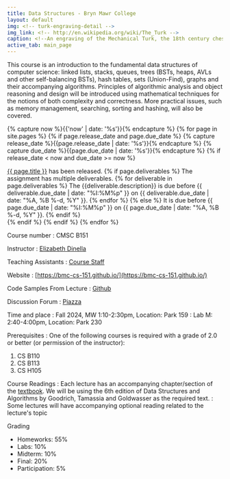 ```yaml
---
title: Data Structures - Bryn Mawr College
layout: default
img: <!-- turk-engraving-detail -->
img_link: <!-- http://en.wikipedia.org/wiki/The_Turk -->
caption: <!--An engraving of the Mechanical Turk, the 18th century chess-playing automaton -->
active_tab: main_page 
---
```



This course is an introduction to the fundamental data structures of computer science: linked lists,
stacks, queues, trees (BSTs, heaps, AVLs and other self-balancing BSTs), hash tables,
sets (Union-Find), graphs and their accompanying algorithms. Principles of algorithmic
analysis and object reasoning and design will be introduced using mathematical techniques
for the notions of both complexity and correctness. More practical issues, such as memory
management, searching, sorting and hashing, will also be covered.

<!-- Display an alert about upcoming homework assignments -->
{% capture now %}{{'now' | date: '%s'}}{% endcapture %}
{% for page in site.pages %}
{% if page.release_date and page.due_date %}
{% capture release_date %}{{page.release_date | date: '%s'}}{% endcapture %}
{% capture due_date %}{{page.due_date | date: '%s'}}{% endcapture %}
{% if release_date < now and due_date >= now %}
<div class="alert alert-info">
<a href="{{site.url}}{{site.baseurl}}{{page.url}}">{{ page.title }}</a> has been released.  
{% if page.deliverables %}
The assignment has multiple deliverables.
{% for deliverable in page.deliverables %}
The {{deliverable.description}} is due before {{ deliverable.due_date | date: "%I:%M%p" }} on {{ deliverable.due_date | date: "%A, %B %-d, %Y" }}.  
{% endfor %}
{% else %}
It is due before {{ page.due_date | date: "%I:%M%p" }} on {{ page.due_date | date: "%A, %B %-d, %Y" }}.
{% endif %}
</div>
{% endif %}
{% endif %}
{% endfor %}
<!-- End alert for upcoming homework assignments -->


<!--
<div class="alert alert-info" markdown="1">
Check out the [excellent final projects](http://crowdsourcing-class.org/final-projects-2016.html) from last year's class.
</div>
-->


Course number
: CMSC B151 

Instructor
: [Elizabeth Dinella](https://www.seas.upenn.edu/~edinella/)

Teaching Assistants
: [Course Staff](staff.html) 

Website 
: [https://bmc-cs-151.github.io/](https://bmc-cs-151.github.io/)

Code Samples From Lecture
: [Github](https://github.com/BMC-CS-151/class-examples-s24)

Discussion Forum
: [Piazza](https://piazza.com/class/lr8bl2y6e4f5ql/)

Time and place
: Fall 2024, MW 1:10-2:30pm, Location: Park 159
: Lab M: 2:40-4:00pm, Location: Park 230

Prerequisites
: One of the following courses is required with a grade of 2.0 or better (or permission of
the instructor):
1. CS B110
2. CS B113
3. CS H105

Course Readings
: Each lecture has an accompanying chapter/section of the [textbook](https://www.wiley.com/en-us/Data+Structures+and+Algorithms+in+Java%2C+6th+Edition-p-9781118771334). We will be using the 6th edition of Data Structures and Algorithms by Goodrich, Tamassia and Goldwasser as the required text. 
: Some lectures will have accompanying optional reading related to the lecture's topic

Grading
* Homeworks: 55%
* Labs: 10%
* Midterm: 10%
* Final: 20% 
* Participation: 5%


<!---
Late day policy
: As a general rule, no late homework will be accepted.
<br>
See the <a href="{{ site.url }}{{ site.baseurl }}/policies.html">Policies</a> for more details.
-->

<!--#### Acknowledgments-->

